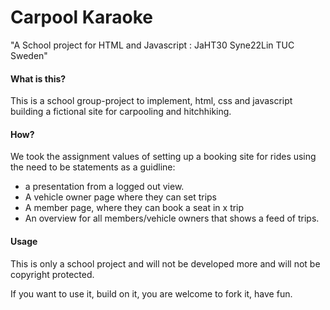 # Carpool Karaoke

"A School project for HTML and Javascript : JaHT30
Syne22Lin TUC Sweden"

#### What is this?

This is a school group-project to implement, html, css and javascript building a fictional
site for carpooling and hitchhiking.

#### How?

We took the assignment values of setting up a booking site for rides using the need to be statements as a guidline:

- a presentation from a logged out view.
- A vehicle owner page where they can set trips
- A member page, where they can book a seat in x trip
- An overview for all members/vehicle owners that shows a feed of trips.

#### Usage

This is only a school project and will not be developed more and will not be
copyright protected.

If you want to use it, build on it, you are welcome to fork it, have fun.


